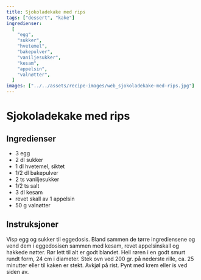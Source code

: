 ```yaml
---
title: Sjokoladekake med rips
tags: ["dessert", "kake"]
ingredienser:
  [
    "egg",
    "sukker",
    "hvetemel",
    "bakepulver",
    "vaniljesukker",
    "kesam",
    "appelsin",
    "valnøtter",
  ]
images: ["../../assets/recipe-images/web_sjokoladekake-med-rips.jpg"]
---
```


# Sjokoladekake med rips

## Ingredienser

- 3 egg
- 2 dl sukker
- 1 dl hvetemel, siktet
- 1/2 dl bakepulver
- 2 ts vaniljesukker
- 1/2 ts salt
- 3 dl kesam
- revet skall av 1 appelsin
- 50 g valnøtter

## Instruksjoner

Visp egg og sukker til eggedosis. Bland sammen de tørre ingrediensene og vend dem i eggedosisen sammen med kesam, revet appelsinskall og hakkede nøtter. Rør lett til alt er godt blandet. Hell røren i en godt smurt rundt form, 24 cm i diameter. Stek ovn ved 200 gr. på nederste rille, ca. 25 minutter eller til kaken er stekt. Avkjøl på rist. Pynt med krem eller is ved siden av.
